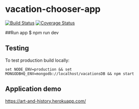 # vacation-chooser-app
[![Build Status](https://secure.travis-ci.org/ObsidianCat/vacation-chooser-app.png?branch=master)](https://travis-ci.org/ObsidianCat/vacation-chooser-app)
[![Coverage Status](https://coveralls.io/repos/ObsidianCat/vacation-chooser-app/badge.svg?branch=master)](https://coveralls.io/r/ObsidianCat/vacation-chooser-app/?branch=master)

##Run app
$ npm run dev

## Testing
To test production build locally:
```
set NODE_ENV=production && set MONGODBHQ_ENV=mongodb://localhost/vacationsDB && npm start
```

## Application demo
https://art-and-history.herokuapp.com/

